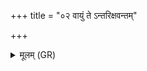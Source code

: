 +++
title = "०२ वायुं ते ऽन्तरिक्षवन्तम्"

+++
<details><summary>मूलम् (GR)</summary>

वायुं ते ऽन्तरिक्षवन्तम् ऋच्छन्तु  
ये माघायव एतस्या दिशो +ऽभिदासान् ॥
</details>